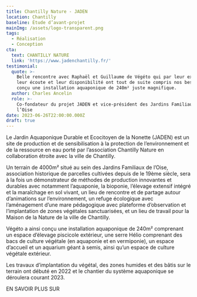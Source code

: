 ```yaml
---
title: Chantilly Nature - JADEN
location: Chantilly
baseline: Étude d’avant-projet
mainImg: /assets/logo-transparent.png
tags:
  - Réalisation
  - Conception
cta:
  text: CHANTILLY NATURE
  link: 'https://www.jadenchantilly.fr/'
testimonial:
  quote: >-
    Belle rencontre avec Raphaël et Guillaume de Végéto qui par leur expertise,
    leur écoute et leur disponibilité ont tout de suite compris nos besoins et
    conçu une installation aquaponique de 240m² juste magnifique.
  author: Charles Ancelin
  role: >-
    Co-fondateur du projet JADEN et vice-président des Jardins Familiaux de
    l’Oise
date: 2023-06-26T22:00:00.000Z
draft: true
---
```


Le Jardin Aquaponique Durable et Ecocitoyen de la Nonette (JADEN) est un site de production et de sensibilisation à la protection de l’environnement et de la ressource en eau porté par l’association Chantilly Nature en collaboration étroite avec la ville de Chantilly.

Un terrain de 4000m² situé au sein des Jardins Familiaux de l’Oise, association historique de parcelles cultivées depuis de le 19ème siècle, sera à la fois un démonstrateur de méthodes de production innovantes et durables avec notamment l’aquaponie, la bioponie, l’élevage extensif intégré et la maraîchage en sol vivant, un lieu de rencontre et de partage autour d’animations sur l’environnement, un refuge écologique avec l’aménagement d’une mare pédagogique avec plateforme d’observation et l’implantation de zones végétales sanctuarisées, et un lieu de travail pour la Maison de la Nature de la ville de Chantilly.



Végéto a ainsi conçu une installation aquaponique de 240m² comprenant un espace d’élevage piscicole extérieur, une serre Hélio comprenant des bacs de culture végétale (en aquaponie et en vermiponie), un espace d’accueil et un aquarium géant à semis, ainsi qu’un espace de culture végétale extérieur.

Les travaux d’implantation du végétal, des zones humides et des bâtis sur le terrain ont débuté en 2022 et le chantier du système aquaponique se déroulera courant 2023.



EN SAVOIR PLUS SUR


